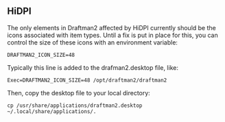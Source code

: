 ## HiDPI

The only elements in Draftman2 affected by HiDPI currently should be the icons associated with item types. Until a fix is put in place for this, you can control the size of these icons with an environment variable:

```
DRAFTMAN2_ICON_SIZE=48
```

Typically this line is added to the drafman2.desktop file, like:

```
Exec=DRAFTMAN2_ICON_SIZE=48 /opt/draftman2/draftman2
```

Then, copy the desktop file to your local directory:

```
cp /usr/share/applications/draftman2.desktop ~/.local/share/applications/.
```

